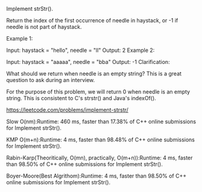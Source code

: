 Implement strStr().

Return the index of the first occurrence of needle in haystack, or -1 if needle is not part of haystack.

Example 1:

Input: haystack = "hello", needle = "ll"
Output: 2
Example 2:

Input: haystack = "aaaaa", needle = "bba"
Output: -1
Clarification:

What should we return when needle is an empty string? This is a great question to ask during an interview.

For the purpose of this problem, we will return 0 when needle is an empty string. This is consistent to C's strstr() and Java's indexOf().

https://leetcode.com/problems/implement-strstr/

Slow O(nm):Runtime: 460 ms, faster than 17.38% of C++ online submissions for Implement strStr().

KMP O(m+n):Runtime: 4 ms, faster than 98.48% of C++ online submissions for Implement strStr().

Rabin-Karp(Theoritically, O(mn), practically, O(m+n)):Runtime: 4 ms, faster than 98.50% of C++ online submissions for Implement strStr().

Boyer-Moore(Best Algrithom):Runtime: 4 ms, faster than 98.50% of C++ online submissions for Implement strStr().
